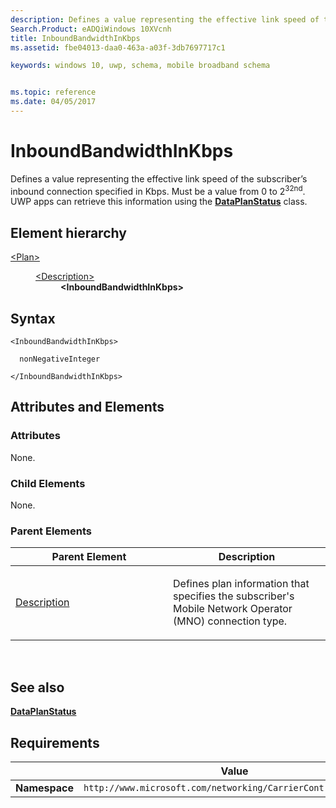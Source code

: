 ```yaml
---
description: Defines a value representing the effective link speed of the subscriber’s inbound connection specified in Kbps.
Search.Product: eADQiWindows 10XVcnh
title: InboundBandwidthInKbps
ms.assetid: fbe04013-daa0-463a-a03f-3db7697717c1

keywords: windows 10, uwp, schema, mobile broadband schema


ms.topic: reference
ms.date: 04/05/2017
---
```


# InboundBandwidthInKbps


Defines a value representing the effective link speed of the subscriber’s inbound connection specified in Kbps. Must be a value from 0 to 2<sup>32nd</sup>. UWP apps can retrieve this information using the [**DataPlanStatus**](/uwp/api/Windows.Networking.Connectivity.DataPlanStatus) class.

## Element hierarchy

<dl>
<dt><a href="element-plan.md">&lt;Plan&gt;</a></dt>
<dd>
<dl>
<dt><a href="element-description.md">&lt;Description&gt;</a></dt>
<dd><b>&lt;InboundBandwidthInKbps&gt;</b></dd>
</dl>
</dd>
</dl>

## Syntax

``` syntax
<InboundBandwidthInKbps>

  nonNegativeInteger

</InboundBandwidthInKbps>
```

## Attributes and Elements


### Attributes

None.

### Child Elements

None.

### Parent Elements

<table>
<colgroup>
<col width="50%" />
<col width="50%" />
</colgroup>
<thead>
<tr class="header">
<th>Parent Element</th>
<th>Description</th>
</tr>
</thead>
<tbody>
<tr class="odd">
<td><a href="element-description.md">Description</a> </td>
<td><p>Defines plan information that specifies the subscriber's Mobile Network Operator (MNO) connection type.</p></td>
</tr>
</tbody>
</table>

 

## See also


[**DataPlanStatus**](/uwp/api/Windows.Networking.Connectivity.DataPlanStatus)

## Requirements

|          | Value        |
|----------|--------------|
| **Namespace** | `http://www.microsoft.com/networking/CarrierControl/Plans/v1` |

 

 
